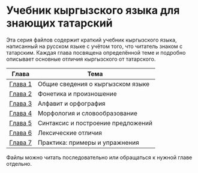 # Учебник кыргызского языка для знающих татарский

Эта серия файлов содержит краткий учебник кыргызского языка, написанный на русском языке с учётом того, что читатель знаком с татарским. Каждая глава посвящена определённой теме и подробно описывает основные отличия кыргызского от татарского.

| Глава | Тема |
|-------|------|
| [Глава 1](chapter1.md) | Общие сведения о кыргызском языке |
| [Глава 2](chapter2.md) | Фонетика и произношение |
| [Глава 3](chapter3.md) | Алфавит и орфография |
| [Глава 4](chapter4.md) | Морфология и словообразование |
| [Глава 5](chapter5.md) | Синтаксис и построение предложений |
| [Глава 6](chapter6.md) | Лексические отличия |
| [Глава 7](chapter7.md) | Практика: примеры и упражнения |

Файлы можно читать последовательно или обращаться к нужной главе отдельно.
